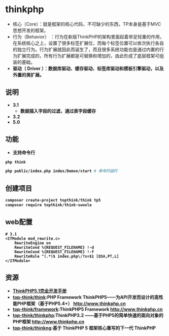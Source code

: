 # thinkphp

* 核心（Core）：就是框架的核心代码，不可缺少的东西，TP本身是基于MVC思想开发的框架。
* 行为（Behavior） ：行为在新版ThinkPHP的架构里面起着举足轻重的作用，在系统核心之上，设置了很多标签扩展位，而每个标签位置可以依次执行各自的独立行为。行为扩展就因此而诞生了，而且很多系统功能也是通过内置的行为扩展完成的，所有行为扩展都是可替换和增加的，由此形成了底层框架可组装的基础。<br><b>
* 驱动（ Driver ）：数据库驱动、缓存驱动、标签库驱动和模板引擎驱动，以及外置的类扩展。

## 说明

* 3.1
    - 数据插入字段的过滤，通过表字段缓存
* 3.2
* 5.0

## 功能

* 支持命令行

```sh
php think

php public/index.php index/Demon/start # 命令行运行
```

## 创建项目

```sh
composer create-project topthink/think tp5
composer require topthink/think-swoole
```

## web配置

```
# 3.1
<IfModule mod_rewrite.c>
    RewriteEngine on
    RewriteCond %{REQUEST_FILENAME} !-d
    RewriteCond %{REQUEST_FILENAME} !-f
    RewriteRule ^(.*)$ index.php\/?s=$1 [QSA,PT,L]
</IfModule>
```

## 资源

* [ThinkPHP5.1完全开发手册](https://www.kancloud.cn/manual/thinkphp5_1)
* [top-think/think](https://github.com/top-think/think):PHP Framework ThinkPHP5——为API开发而设计的高性能PHP框架（基于PHP5.4+） http://www.thinkphp.cn
* [top-think/framework](https://github.com/top-think/framework):ThinkPHP5 Framework http://www.thinkphp.cn
* [top-think/thinkphp](https://github.com/top-think/thinkphp):ThinkPHP3.2 ——基于PHP5的简单快速的面向对象的PHP框架 http://www.thinkphp.cn
* [top-think/thinkng](https://github.com/top-think/thinkng):基于 ThinkPHP 5 框架核心重写的下一代 ThinkPHP 

